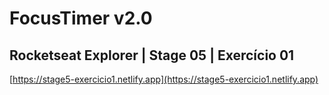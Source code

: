 # FocusTimer v2.0
## Rocketseat Explorer | Stage 05 | Exercício 01
[https://stage5-exercicio1.netlify.app](https://stage5-exercicio1.netlify.app)
